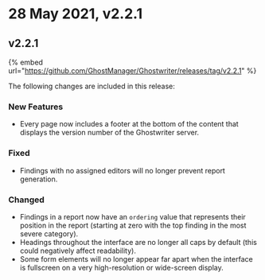 # 28 May 2021, v2.2.1

## v2.2.1

{% embed url="https://github.com/GhostManager/Ghostwriter/releases/tag/v2.2.1" %}

The following changes are included in this release:

### New Features

* Every page now includes a footer at the bottom of the content that displays the version number of the  Ghostwriter server.

### Fixed

* Findings with no assigned editors will no longer prevent report generation.

### Changed

* Findings in a report now have an `ordering` value that represents their position in the report \(starting at zero with the top finding in the most severe category\).
* Headings throughout the interface are no longer all caps by default \(this could negatively affect readability\).
* Some form elements will no longer appear far apart when the interface is fullscreen on a very high-resolution or wide-screen display.

